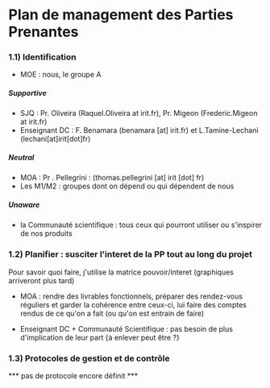 # Plan de management des Parties Prenantes

### 1.1) Identification
- MOE : nous, le groupe A

##### Supportive
- SJQ : Pr. Oliveira (Raquel.Oliveira at irit.fr), Pr. Migeon (Frederic.Migeon at irit.fr)
- Enseignant DC : F. Benamara (benamara [at] irit.fr) et L.Tamine-Lechani (lechani[at]irit[dot]fr)

##### Neutral
- MOA : Pr . Pellegrini : (thomas.pellegrini [at] irit [dot] fr)
- Les M1/M2 : groupes dont on dépend ou qui dépendent de nous

##### Unaware
- la Communauté scientifique : tous ceux qui pourront utiliser ou s'inspirer de nos produits

### 1.2) Planifier : susciter l'interet de la PP tout au long du projet

Pour savoir quoi faire, j'utilise la matrice pouvoir/interet (graphiques arriveront plus tard)

- MOA : rendre des livrables fonctionnels, préparer des rendez-vous réguliers et garder 
la cohérence entre ceux-ci, lui faire des comptes rendus de ce qu'on a fait (ou qu'on est entrain de faire)

- Enseignant DC + Communauté Scientifique : pas besoin de plus d'implication de leur part {à enlever peut être ?}

### 1.3) Protocoles de gestion et de contrôle
*** pas de protocole encore définit ***
